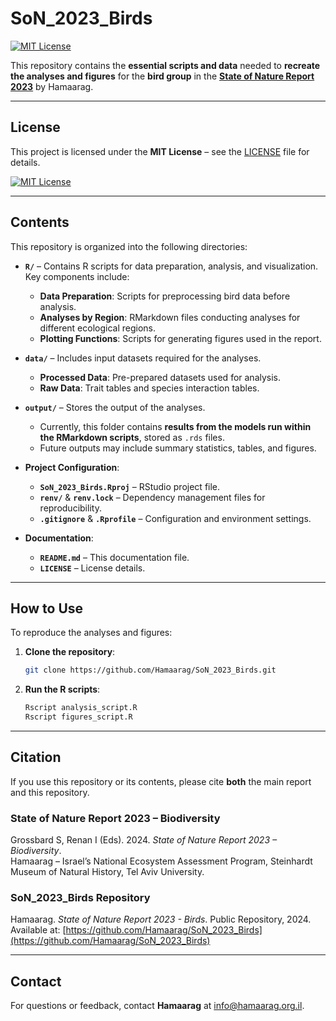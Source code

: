# SoN_2023_Birds

[![MIT License](https://img.shields.io/badge/License-MIT-blue.svg)](LICENSE)

This repository contains the **essential scripts and data** needed to **recreate the analyses and figures** for the **bird group** in the [**State of Nature Report 2023**](https://hamaarag.org.il/report/%d7%93%d7%95%d7%97-%d7%9e%d7%a6%d7%91-%d7%94%d7%98%d7%91%d7%a2-2022-%d7%9b%d7%a8%d7%9a-%d7%9e%d7%92%d7%95%d7%95%d7%9f-%d7%91%d7%99%d7%95%d7%9c%d7%95%d7%92%d7%99/) by Hamaarag.

---

## License

This project is licensed under the **MIT License** – see the [LICENSE](LICENSE) file for details.

[![MIT License](https://img.shields.io/badge/License-MIT-blue.svg)](LICENSE)

---

## Contents

This repository is organized into the following directories:

- **`R/`** – Contains R scripts for data preparation, analysis, and visualization. Key components include:
  - **Data Preparation**: Scripts for preprocessing bird data before analysis.
  - **Analyses by Region**: RMarkdown files conducting analyses for different ecological regions.
  - **Plotting Functions**: Scripts for generating figures used in the report.

- **`data/`** – Includes input datasets required for the analyses.
  - **Processed Data**: Pre-prepared datasets used for analysis.
  - **Raw Data**: Trait tables and species interaction tables.

- **`output/`** – Stores the output of the analyses.
  - Currently, this folder contains **results from the models run within the RMarkdown scripts**, stored as `.rds` files.
  - Future outputs may include summary statistics, tables, and figures.

- **Project Configuration**:
  - **`SoN_2023_Birds.Rproj`** – RStudio project file.
  - **`renv/`** & **`renv.lock`** – Dependency management files for reproducibility.
  - **`.gitignore`** & **`.Rprofile`** – Configuration and environment settings.

- **Documentation**:
  - **`README.md`** – This documentation file.
  - **`LICENSE`** – License details.

---

## How to Use

To reproduce the analyses and figures:

1. **Clone the repository**:
   ```sh
   git clone https://github.com/Hamaarag/SoN_2023_Birds.git
   ```
2. **Run the R scripts**:
   ```sh
   Rscript analysis_script.R
   Rscript figures_script.R
   ```

---

## Citation

If you use this repository or its contents, please cite **both** the main report and this repository.

### **State of Nature Report 2023 – Biodiversity**
Grossbard S, Renan I (Eds). 2024. *State of Nature Report 2023 – Biodiversity*.  
Hamaarag – Israel’s National Ecosystem Assessment Program, Steinhardt Museum of Natural History, Tel Aviv University.

### **SoN_2023_Birds Repository**
Hamaarag. *State of Nature Report 2023 - Birds*. Public Repository, 2024.  
Available at: [https://github.com/Hamaarag/SoN_2023_Birds](https://github.com/Hamaarag/SoN_2023_Birds)

---

## Contact

For questions or feedback, contact **Hamaarag** at [info@hamaarag.org.il](mailto:info@hamaarag.org.il).

